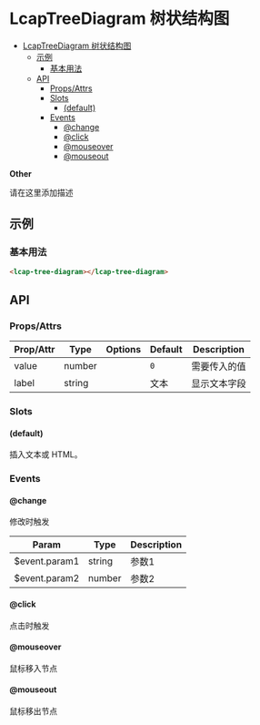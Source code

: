 <!-- 该 README.md 根据 api.yaml 和 docs/*.md 自动生成，为了方便在 GitHub 和 NPM 上查阅。如需修改，请查看源文件 -->

# LcapTreeDiagram 树状结构图

- [LcapTreeDiagram 树状结构图](#lcaptreediagram-树状结构图)
  - [示例](#示例)
    - [基本用法](#基本用法)
  - [API](#api)
    - [Props/Attrs](#propsattrs)
    - [Slots](#slots)
      - [(default)](#default)
    - [Events](#events)
      - [@change](#change)
      - [@click](#click)
      - [@mouseover](#mouseover)
      - [@mouseout](#mouseout)

**Other**

请在这里添加描述

## 示例
### 基本用法

``` html
<lcap-tree-diagram></lcap-tree-diagram>
```

## API
### Props/Attrs

| Prop/Attr | Type | Options | Default | Description |
| --------- | ---- | ------- | ------- | ----------- |
| value | number |  | `0` | 需要传入的值 |
| label | string |  | 文本 | 显示文本字段 |

### Slots

#### (default)

插入文本或 HTML。

### Events

#### @change

修改时触发

| Param | Type | Description |
| ----- | ---- | ----------- |
| $event.param1 | string | 参数1 |
| $event.param2 | number | 参数2 |

#### @click

点击时触发

#### @mouseover

鼠标移入节点

#### @mouseout

鼠标移出节点

